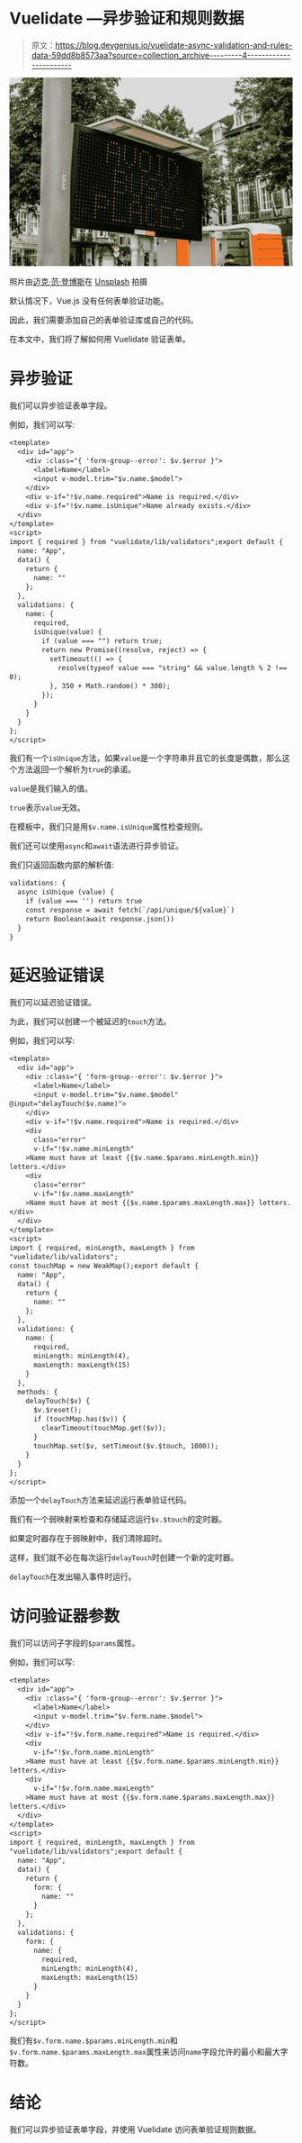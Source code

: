 # Vuelidate —异步验证和规则数据

> 原文：<https://blog.devgenius.io/vuelidate-async-validation-and-rules-data-59dd8b8573aa?source=collection_archive---------4----------------------->

![](img/663ba4ed8024ed25b40a98fab3e0b6d5.png)

照片由[迈克·范·登博斯](https://unsplash.com/@mike_van_den_bos?utm_source=medium&utm_medium=referral)在 [Unsplash](https://unsplash.com?utm_source=medium&utm_medium=referral) 拍摄

默认情况下，Vue.js 没有任何表单验证功能。

因此，我们需要添加自己的表单验证库或自己的代码。

在本文中，我们将了解如何用 Vuelidate 验证表单。

# 异步验证

我们可以异步验证表单字段。

例如，我们可以写:

```
<template>
  <div id="app">
    <div :class="{ 'form-group--error': $v.$error }">
      <label>Name</label>
      <input v-model.trim="$v.name.$model">
    </div>
    <div v-if="!$v.name.required">Name is required.</div>
    <div v-if="!$v.name.isUnique">Name already exists.</div>
  </div>
</template>
<script>
import { required } from "vuelidate/lib/validators";export default {
  name: "App",
  data() {
    return {
      name: ""
    };
  },
  validations: {
    name: {
      required,
      isUnique(value) {
        if (value === "") return true;
        return new Promise((resolve, reject) => {
          setTimeout(() => {
            resolve(typeof value === "string" && value.length % 2 !== 0);
          }, 350 + Math.random() * 300);
        });
      }
    }
  }
};
</script>
```

我们有一个`isUnique`方法，如果`value`是一个字符串并且它的长度是偶数，那么这个方法返回一个解析为`true`的承诺。

`value`是我们输入的值。

`true`表示`value`无效。

在模板中，我们只是用`$v.name.isUnique`属性检查规则。

我们还可以使用`async`和`await`语法进行异步验证。

我们只返回函数内部的解析值:

```
validations: {
  async isUnique (value) {
    if (value === '') return true
    const response = await fetch(`/api/unique/${value}`)
    return Boolean(await response.json())
  }
}
```

# 延迟验证错误

我们可以延迟验证错误。

为此，我们可以创建一个被延迟的`touch`方法。

例如，我们可以写:

```
<template>
  <div id="app">
    <div :class="{ 'form-group--error': $v.$error }">
      <label>Name</label>
      <input v-model.trim="$v.name.$model" @input="delayTouch($v.name)">
    </div>
    <div v-if="!$v.name.required">Name is required.</div>
    <div
      class="error"
      v-if="!$v.name.minLength"
    >Name must have at least {{$v.name.$params.minLength.min}} letters.</div>
    <div
      class="error"
      v-if="!$v.name.maxLength"
    >Name must have at most {{$v.name.$params.maxLength.max}} letters.</div>
  </div>
</template>
<script>
import { required, minLength, maxLength } from "vuelidate/lib/validators";
const touchMap = new WeakMap();export default {
  name: "App",
  data() {
    return {
      name: ""
    };
  },
  validations: {
    name: {
      required,
      minLength: minLength(4),
      maxLength: maxLength(15)
    }
  },
  methods: {
    delayTouch($v) {
      $v.$reset();
      if (touchMap.has($v)) {
        clearTimeout(touchMap.get($v));
      }
      touchMap.set($v, setTimeout($v.$touch, 1000));
    }
  }
};
</script>
```

添加一个`delayTouch`方法来延迟运行表单验证代码。

我们有一个弱映射来检查和存储延迟运行`$v.$touch`的定时器。

如果定时器存在于弱映射中，我们清除超时。

这样，我们就不必在每次运行`delayTouch`时创建一个新的定时器。

`delayTouch`在发出输入事件时运行。

# 访问验证器参数

我们可以访问子字段的`$params`属性。

例如，我们可以写:

```
<template>
  <div id="app">
    <div :class="{ 'form-group--error': $v.$error }">
      <label>Name</label>
      <input v-model.trim="$v.form.name.$model">
    </div>
    <div v-if="!$v.form.name.required">Name is required.</div>
    <div
      v-if="!$v.form.name.minLength"
    >Name must have at least {{$v.form.name.$params.minLength.min}} letters.</div>
    <div
      v-if="!$v.form.name.maxLength"
    >Name must have at most {{$v.form.name.$params.maxLength.max}} letters.</div>
  </div>
</template>
<script>
import { required, minLength, maxLength } from "vuelidate/lib/validators";export default {
  name: "App",
  data() {
    return {
      form: {
        name: ""
      }
    };
  },
  validations: {
    form: {
      name: {
        required,
        minLength: minLength(4),
        maxLength: maxLength(15)
      }
    }
  }
};
</script>
```

我们有`$v.form.name.$params.minLength.min`和`$v.form.name.$params.maxLength.max`属性来访问`name`字段允许的最小和最大字符数。

# 结论

我们可以异步验证表单字段，并使用 Vuelidate 访问表单验证规则数据。